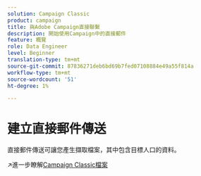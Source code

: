 ```yaml
---
solution: Campaign Classic
product: campaign
title: 與Adobe Campaign直接聯繫
description: 開始使用Campaign中的直接郵件
feature: 概覽
role: Data Engineer
level: Beginner
translation-type: tm+mt
source-git-commit: 87836271deb6bd69b7fed07108884e49a55f814a
workflow-type: tm+mt
source-wordcount: '51'
ht-degree: 1%

---
```


# 建立直接郵件傳送

直接郵件傳送可讓您產生擷取檔案，其中包含目標人口的資料。

:arrow_upper_right:進一步瞭解[Campaign Classic檔案](https://experienceleague.adobe.com/docs/campaign-classic/using/sending-messages/sending-direct-mail/about-direct-mail-channel.html)

